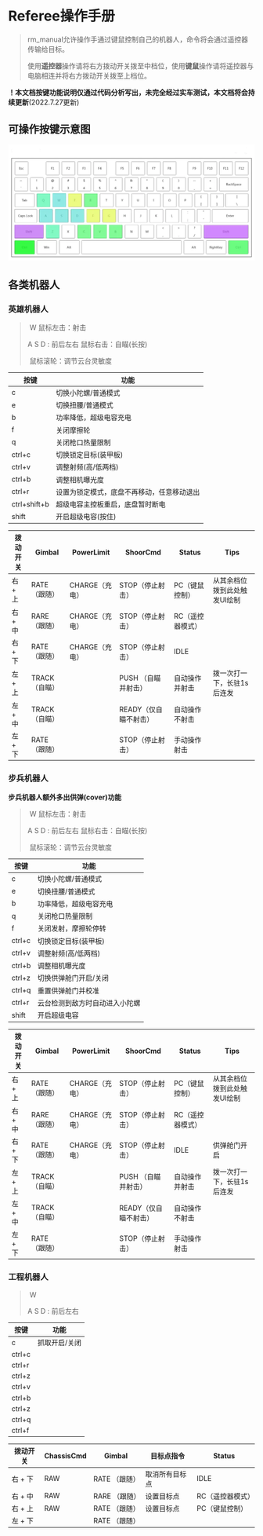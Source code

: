 # Referee操作手册

> rm_manual允许操作手通过键鼠控制自己的机器人，命令将会通过遥控器传输给目标。
>
> 使用**遥控器**操作请将右方拨动开关拨至中档位，使用**键鼠**操作请将遥控器与电脑相连并将右方拨动开关拨至上档位。



**！本文档按键功能说明仅通过代码分析写出，未完全经过实车测试，本文档将会持续更新**(2022.7.27更新)



##  可操作按键示意图

![img](images/Referee操作手册/225655a0bd5a8657da8c6564c487fd3290242534.jpg@1036w.webp)



## 各类机器人

### 英雄机器人

> ​       W                                                                                           鼠标左击：射击
>
> A     S     D          :     前后左右                                                     鼠标右击：自瞄(长按)
>
> ​																									  鼠标滚轮：调节云台灵敏度

| 按键   | 功能                         |
| ------ | ---------------------------- |
| c      | 切换小陀螺/普通模式          |
| e      | 切换扭腰/普通模式            |
| b      | 功率降低，超级电容充电       |
| f      | 关闭摩擦轮             |
| q      | 关闭枪口热量限制             |
| ctrl+c | 切换锁定目标(装甲板)         |
| ctrl+v | 调整射频(高/低两档)          |
| ctrl+b | 调整相机曝光度               |
| ctrl+r | 设置为锁定模式，底盘不再移动，任意移动退出 |
| ctrl+shift+b  | 超级电容主控板重启，底盘暂时断电   |
| shift  | 开启超级电容(按住) |




| 拨动开关 | Gimbal        | PowerLimit     | ShoorCmd              | Status           | Tips                         |
| -------- | ------------- | -------------- | --------------------- | ---------------- | ---------------------------- |
| 右 + 上  | RATE （跟随） | CHARGE（充电） | STOP（停止射击）      | PC（键鼠控制）   | 从其余档位拨到此处触发UI绘制 |
| 右 + 中  | RARE （跟随） | CHARGE（充电） | STOP（停止射击）      | RC（遥控器模式） |                              |
| 右 + 下  | RATE （跟随） | CHARGE（充电） | STOP（停止射击）      | IDLE             |                              |
| 左 + 上  | TRACK（自瞄） |                | PUSH  （自瞄并射击）  | 自动操作并射击   | 拨一次打一下，长驻1s后连发   |
| 左 + 中  | TRACK（自瞄） |                | READY（仅自瞄不射击） | 自动操作不射击   |                              |
| 左 + 下  | RATE （跟随） |                | STOP（停止射击）      | 手动操作射击     |                              |







### 步兵机器人

**步兵机器人额外多出供弹(cover)功能**

> ​       W                                                                                           鼠标左击：射击
>
> A     S     D          :     前后左右                                                     鼠标右击：自瞄(长按)
>
> ​																									  鼠标滚轮：调节云台灵敏度

| 按键   | 功能                           |
| ------ | ------------------------------ |
| c      | 切换小陀螺/普通模式            |
| e      | 切换扭腰/普通模式              |
| b      | 功率降低，超级电容充电         |
| q      | 关闭枪口热量限制               |
| f      | 关闭发射，摩擦轮停转           |
| ctrl+c | 切换锁定目标(装甲板)           |
| ctrl+v | 调整射频(高/低两档)            |
| ctrl+b | 调整相机曝光度                 |
| ctrl+z | 切换供弹舱门开启/关闭          |
| ctrl+q | 重置供弹舱门并校准             |
| ctrl+r | 云台检测到敌方时自动进入小陀螺 |
| shift  | 开启超级电容                   |



| 拨动开关 | Gimbal        | PowerLimit     | ShoorCmd              | Status           | Tips                         |
| -------- | ------------- | -------------- | --------------------- | ---------------- | ---------------------------- |
| 右 + 上  | RATE （跟随） | CHARGE（充电） | STOP（停止射击）      | PC（键鼠控制）   | 从其余档位拨到此处触发UI绘制 |
| 右 + 中  | RARE （跟随） | CHARGE（充电） | STOP（停止射击）      | RC（遥控器模式） |                              |
| 右 + 下  | RATE （跟随） | CHARGE（充电） | STOP（停止射击）      | IDLE             | 供弹舱门开启                 |
| 左 + 上  | TRACK（自瞄） |                | PUSH  （自瞄并射击）  | 自动操作并射击   | 拨一次打一下，长驻1s后连发   |
| 左 + 中  | TRACK（自瞄） |                | READY（仅自瞄不射击） | 自动操作不射击   |                              |
| 左 + 下  | RATE （跟随） |                | STOP（停止射击）      | 手动操作射击     |                              |







### 工程机器人

> ​       W                                                                                          
>
> A     S     D          :     前后左右                                                   
>

| 按键   | 功能          |
| ------ | ------------- |
| c      | 抓取开启/关闭 |
| ctrl+c |               |
| ctrl+r |               |
| ctrl+z |               |
| ctrl+v |               |
| ctrl+b |               |
| ctrl+z |               |
| ctrl+q |               |
| ctrl+f |               |




| 拨动开关 | ChassisCmd | Gimbal        | 目标点指令     | Status           |
| -------- | ---------- | ------------- | -------------- | ---------------- |
| 右 + 下  | RAW        | RATE （跟随） | 取消所有目标点 | IDLE             |
| 右 + 中  | RAW        | RARE （跟随） | 设置目标点     | RC（遥控器模式） |
| 右 + 上  | RAW        | RATE （跟随） | 设置目标点     | PC（键鼠控制）   |
| 左 + 下  |            | RATE （跟随） |                |                  |

